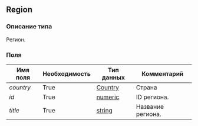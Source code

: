 
## Region

### Описание типа
Регион.<br/>
### Поля

| Имя поля | Необходимость | Тип данных | Комментарий |
|---|---|---|---|
|*country*|True|[Country](/types/Country)|Страна<br/>|
|*id*|True|[numeric](/types/numeric)|ID региона.<br/>|
|*title*|True|[string](/types/string)|Название региона.<br/>|
